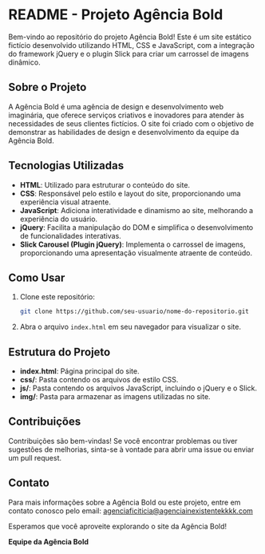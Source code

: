 ﻿# README - Projeto Agência Bold

Bem-vindo ao repositório do projeto Agência Bold! Este é um site estático fictício desenvolvido utilizando HTML, CSS e JavaScript, com a integração do framework jQuery e o plugin Slick para criar um carrossel de imagens dinâmico.

## Sobre o Projeto

A Agência Bold é uma agência de design e desenvolvimento web imaginária, que oferece serviços criativos e inovadores para atender às necessidades de seus clientes fictícios. O site foi criado com o objetivo de demonstrar as habilidades de design e desenvolvimento da equipe da Agência Bold.

## Tecnologias Utilizadas

- **HTML**: Utilizado para estruturar o conteúdo do site.
- **CSS**: Responsável pelo estilo e layout do site, proporcionando uma experiência visual atraente.
- **JavaScript**: Adiciona interatividade e dinamismo ao site, melhorando a experiência do usuário.
- **jQuery**: Facilita a manipulação do DOM e simplifica o desenvolvimento de funcionalidades interativas.
- **Slick Carousel (Plugin jQuery)**: Implementa o carrossel de imagens, proporcionando uma apresentação visualmente atraente de conteúdo.

## Como Usar

1. Clone este repositório:

    ```bash
    git clone https://github.com/seu-usuario/nome-do-repositorio.git
    ```

2. Abra o arquivo `index.html` em seu navegador para visualizar o site.

## Estrutura do Projeto

- **index.html**: Página principal do site.
- **css/**: Pasta contendo os arquivos de estilo CSS.
- **js/**: Pasta contendo os arquivos JavaScript, incluindo o jQuery e o Slick.
- **img/**: Pasta para armazenar as imagens utilizadas no site.

## Contribuições

Contribuições são bem-vindas! Se você encontrar problemas ou tiver sugestões de melhorias, sinta-se à vontade para abrir uma issue ou enviar um pull request.

## Contato

Para mais informações sobre a Agência Bold ou este projeto, entre em contato conosco pelo email: agenciaficiticia@agenciainexistentekkkk.com

Esperamos que você aproveite explorando o site da Agência Bold!

**Equipe da Agência Bold**
